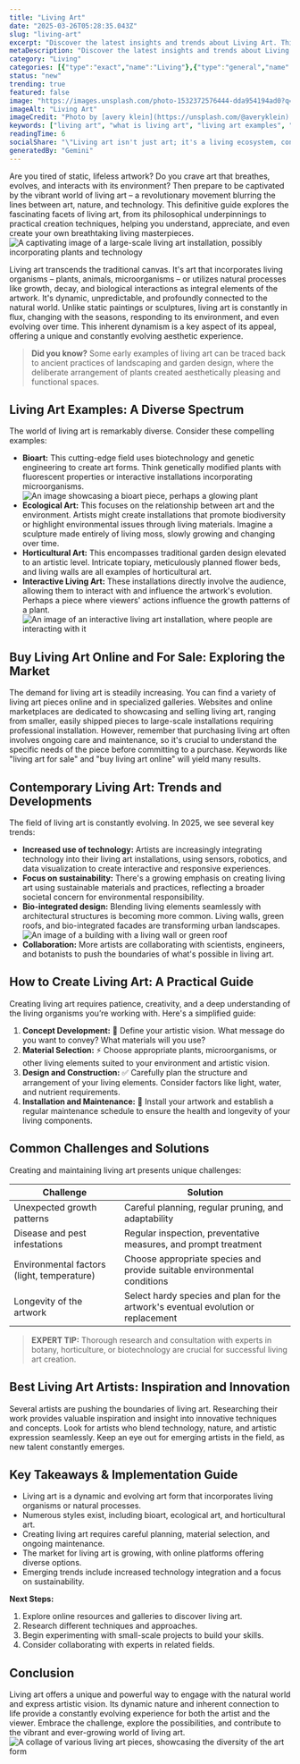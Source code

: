 ```yaml
---
title: "Living Art"
date: "2025-03-26T05:28:35.043Z"
slug: "living-art"
excerpt: "Discover the latest insights and trends about Living Art. This comprehensive guide covers everything you need to know about Living Art in 2025."
metaDescription: "Discover the latest insights and trends about Living Art. This comprehensive guide covers everything you need to know about Living Art in 2025."
category: "Living"
categories: [{"type":"exact","name":"Living"},{"type":"general","name":"Art"},{"type":"medium","name":"Installation Art"},{"type":"specific","name":"BioArt"},{"type":"niche","name":"Genetic Modification"}]
status: "new"
trending: true
featured: false
image: "https://images.unsplash.com/photo-1532372576444-dda954194ad0?q=85&w=1200&fit=max&fm=webp&auto=compress"
imageAlt: "Living Art"
imageCredit: "Photo by [avery klein](https://unsplash.com/@averyklein) on Unsplash"
keywords: ["living art", "what is living art", "living art examples", "buy living art online", "living art installation", "living art for sale", "contemporary living art", "best living art artists", "living art meaning", "how to create living art"]
readingTime: 6
socialShare: "\"Living art isn't just art; it's a living ecosystem, constantly evolving and challenging our perceptions of what art can be.\""
generatedBy: "Gemini"
---
```


Are you tired of static, lifeless artwork?  Do you crave art that breathes, evolves, and interacts with its environment? Then prepare to be captivated by the vibrant world of living art – a revolutionary movement blurring the lines between art, nature, and technology. This definitive guide explores the fascinating facets of living art, from its philosophical underpinnings to practical creation techniques, helping you understand, appreciate, and even create your own breathtaking living masterpieces. ![A captivating image of a large-scale living art installation, possibly incorporating plants and technology](https://images.unsplash.com/photo-1467043153537-a4fba2cd39ef?q=85&w=1200&fit=max&fm=webp&auto=compress)



Living art transcends the traditional canvas. It's art that incorporates living organisms – plants, animals, microorganisms – or utilizes natural processes like growth, decay, and biological interactions as integral elements of the artwork.  It's dynamic, unpredictable, and profoundly connected to the natural world.  Unlike static paintings or sculptures, living art is constantly in flux, changing with the seasons, responding to its environment, and even evolving over time. This inherent dynamism is a key aspect of its appeal, offering a unique and constantly evolving aesthetic experience.

> **Did you know?** Some early examples of living art can be traced back to ancient practices of landscaping and garden design, where the deliberate arrangement of plants created aesthetically pleasing and functional spaces.

## Living Art Examples: A Diverse Spectrum

The world of living art is remarkably diverse.  Consider these compelling examples:

* **Bioart:** This cutting-edge field uses biotechnology and genetic engineering to create art forms.  Think genetically modified plants with fluorescent properties or interactive installations incorporating microorganisms. ![An image showcasing a bioart piece, perhaps a glowing plant](https://images.unsplash.com/photo-1518012312832-96aea3c91144?q=85&w=1200&fit=max&fm=webp&auto=compress)
* **Ecological Art:** This focuses on the relationship between art and the environment.  Artists might create installations that promote biodiversity or highlight environmental issues through living materials.  Imagine a sculpture made entirely of living moss, slowly growing and changing over time.
* **Horticultural Art:**  This encompasses traditional garden design elevated to an artistic level.  Intricate topiary, meticulously planned flower beds, and living walls are all examples of horticultural art.
* **Interactive Living Art:** These installations directly involve the audience, allowing them to interact with and influence the artwork's evolution. Perhaps a piece where viewers' actions influence the growth patterns of a plant. ![An image of an interactive living art installation, where people are interacting with it](https://images.unsplash.com/photo-1484101403633-562f891dc89a?q=85&w=1200&fit=max&fm=webp&auto=compress)

## Buy Living Art Online and For Sale: Exploring the Market

The demand for living art is steadily increasing.  You can find a variety of living art pieces online and in specialized galleries.  Websites and online marketplaces are dedicated to showcasing and selling living art, ranging from smaller, easily shipped pieces to large-scale installations requiring professional installation.  However, remember that purchasing living art often involves ongoing care and maintenance, so it's crucial to understand the specific needs of the piece before committing to a purchase.  Keywords like "living art for sale" and "buy living art online" will yield many results.

## Contemporary Living Art: Trends and Developments

The field of living art is constantly evolving.  In 2025, we see several key trends:

* **Increased use of technology:**  Artists are increasingly integrating technology into their living art installations, using sensors, robotics, and data visualization to create interactive and responsive experiences.
* **Focus on sustainability:**  There's a growing emphasis on creating living art using sustainable materials and practices, reflecting a broader societal concern for environmental responsibility.
* **Bio-integrated design:**  Blending living elements seamlessly with architectural structures is becoming more common. Living walls, green roofs, and bio-integrated facades are transforming urban landscapes. ![An image of a building with a living wall or green roof](https://images.unsplash.com/photo-1532372576444-dda954194ad0?q=85&w=1200&fit=max&fm=webp&auto=compress)
* **Collaboration:**  More artists are collaborating with scientists, engineers, and botanists to push the boundaries of what's possible in living art.

## How to Create Living Art: A Practical Guide

Creating living art requires patience, creativity, and a deep understanding of the living organisms you’re working with. Here's a simplified guide:

1. **Concept Development:** 🔑 Define your artistic vision. What message do you want to convey? What materials will you use?
2. **Material Selection:** ⚡ Choose appropriate plants, microorganisms, or other living elements suited to your environment and artistic vision.
3. **Design and Construction:**  ✅ Carefully plan the structure and arrangement of your living elements. Consider factors like light, water, and nutrient requirements.
4. **Installation and Maintenance:**  🌱  Install your artwork and establish a regular maintenance schedule to ensure the health and longevity of your living components.

## Common Challenges and Solutions

Creating and maintaining living art presents unique challenges:

| Challenge                     | Solution                                                                    |
|------------------------------|----------------------------------------------------------------------------|
| Unexpected growth patterns    | Careful planning, regular pruning, and adaptability                          |
| Disease and pest infestations | Regular inspection, preventative measures, and prompt treatment              |
| Environmental factors (light, temperature) | Choose appropriate species and provide suitable environmental conditions |
| Longevity of the artwork      | Select hardy species and plan for the artwork's eventual evolution or replacement |

> **EXPERT TIP:** Thorough research and consultation with experts in botany, horticulture, or biotechnology are crucial for successful living art creation.

## Best Living Art Artists: Inspiration and Innovation

Several artists are pushing the boundaries of living art. Researching their work provides valuable inspiration and insight into innovative techniques and concepts. Look for artists who blend technology, nature, and artistic expression seamlessly.  Keep an eye out for emerging artists in the field, as new talent constantly emerges.

## Key Takeaways & Implementation Guide

* Living art is a dynamic and evolving art form that incorporates living organisms or natural processes.
* Numerous styles exist, including bioart, ecological art, and horticultural art.
* Creating living art requires careful planning, material selection, and ongoing maintenance.
* The market for living art is growing, with online platforms offering diverse options.
* Emerging trends include increased technology integration and a focus on sustainability.

**Next Steps:**

1. Explore online resources and galleries to discover living art.
2. Research different techniques and approaches.
3. Begin experimenting with small-scale projects to build your skills.
4. Consider collaborating with experts in related fields.

## Conclusion

Living art offers a unique and powerful way to engage with the natural world and express artistic vision. Its dynamic nature and inherent connection to life provide a constantly evolving experience for both the artist and the viewer.  Embrace the challenge, explore the possibilities, and contribute to the vibrant and ever-growing world of living art.  ![A collage of various living art pieces, showcasing the diversity of the art form](https://images.unsplash.com/photo-1583847268964-b28dc8f51f92?q=85&w=1200&fit=max&fm=webp&auto=compress)

